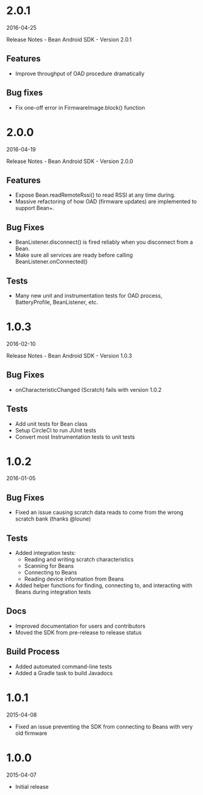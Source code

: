 # 2.0.1

2016-04-25

Release Notes - Bean Android SDK - Version 2.0.1

## Features

* Improve throughput of OAD procedure dramatically

## Bug fixes

* Fix one-off error in FirmwareImage.block() function

# 2.0.0

2016-04-19

Release Notes - Bean Android SDK - Version 2.0.0

## Features

* Expose Bean.readRemoteRssi() to read RSSI at any time during.
* Massive refactoring of how OAD (firmware updates) are implemented to support Bean+.

## Bug Fixes

* BeanListener.disconnect() is fired reliably when you disconnect from a Bean.
* Make sure all services are ready before calling BeanListener.onConnected()

## Tests

* Many new unit and instrumentation tests for OAD process, BatteryProfile, BeanListener, etc.

# 1.0.3

2016-02-10

Release Notes - Bean Android SDK - Version 1.0.3

## Bug Fixes

* onCharacteristicChanged (Scratch) fails with version 1.0.2

## Tests

* Add unit tests for Bean class
* Setup CircleCI to run JUnit tests
* Convert most Instrumentation tests to unit tests

# 1.0.2

2016-01-05

## Bug Fixes

* Fixed an issue causing scratch data reads to come from the wrong scratch bank (thanks @loune)

## Tests
* Added integration tests:
    * Reading and writing scratch characteristics
    * Scanning for Beans
    * Connecting to Beans
    * Reading device information from Beans
* Added helper functions for finding, connecting to, and interacting with Beans during integration tests

## Docs
* Improved documentation for users and contributors
* Moved the SDK from pre-release to release status

## Build Process
* Added automated command-line tests
* Added a Gradle task to build Javadocs

# 1.0.1

2015-04-08

* Fixed an issue preventing the SDK from connecting to Beans with very old firmware

# 1.0.0

2015-04-07

* Initial release
